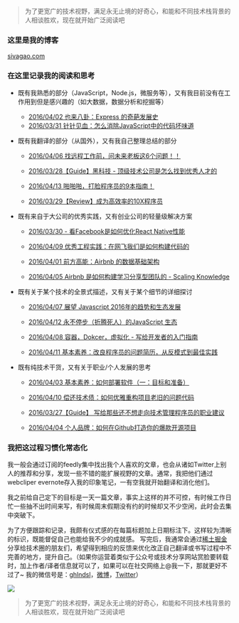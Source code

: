 
> 为了更宽广的技术视野，满足永无止境的好奇心，和能和不同技术栈背景的人相谈胜欢，现在就开始广泛阅读吧

### 这里是我的博客

[sivagao.com](http://sivagao.com)

### 在这里记录我的阅读和思考

- 既有我熟悉的部分（JavaScript，Node.js，微服务等），又有我目前没有在工作用到但是感兴趣的（如大数据，数据分析和挖掘等）

    - [2016/04/02 也来八卦：Express 的奇葩发展史](https://github.com/gaohailang/blog/issues/7)
    - [2016/03/31 针针见血：怎么消除JavaScript中的代码坏味道](https://github.com/gaohailang/blog/issues/5)

- 既有我翻译的部分（从国外），又有我自己整理总结的部分

    - [2016/04/06 找远程工作前，问未来老板这6个问题！！](https://github.com/gaohailang/blog/issues/11)
    - [2016/03/28【Guide】黑科技 - 顶级技术公司是怎么找到优秀人才的](https://github.com/gaohailang/blog/issues/2)

    - [2016/04/13 啪啪啪，打脸程序员的9本指南！](https://github.com/gaohailang/blog/issues/18)
    - [2016/03/29【Review】成为高效率的10X程序员](https://github.com/gaohailang/blog/issues/3)

- 既有来自于大公司的优秀实践，又有创业公司的轻量级解决方案

    - [2016/03/30 - 看Facebook是如何优化React Native性能](https://github.com/gaohailang/blog/issues/4)
    - [2016/04/09 优秀工程实践：在网飞我们是如何构建代码的](https://github.com/gaohailang/blog/issues/14)

    - [2016/04/01 前方高能：Airbnb 的数据基础架构](https://github.com/gaohailang/blog/issues/6)
    - [2016/04/05 Airbnb 是如何构建学习分享型团队的 - Scaling Knowledge](https://github.com/gaohailang/blog/issues/10)


- 既有关于某个技术的全景式描述，又有关于某个细节的详细探讨

    - [ 2016/04/07 展望 Javascript 2016年的趋势和生态发展](https://github.com/gaohailang/blog/issues/12)
    - [2016/04/12 永不停步（折腾死人）的JavaScript 生态](https://github.com/gaohailang/blog/issues/17)
    - [2016/04/08 容器，Dokcer，虚拟化 - 写给开发者的入门指南](https://github.com/gaohailang/blog/issues/13)

    - [2016/04/11 基本素养：改良程序员的问题简历，从反模式到最佳实践](https://github.com/gaohailang/blog/issues/16)

- 既有纯技术干货，又有关于职业/个人发展的思考

    - [2016/04/03 基本素养：如何部署软件（一：目标和准备）](https://github.com/gaohailang/blog/issues/8)
    - [2016/04/10 偿还技术债：如何优雅重构项目老旧的问题代码](https://github.com/gaohailang/blog/issues/15)

    - [2016/03/27【Guide】 写给那些还不想走向技术管理程序员的职业建议](https://github.com/gaohailang/blog/issues/1)
    - [2016/04/04 个人品牌：如何在Github打造你的爆款开源项目](https://github.com/gaohailang/blog/issues/9)


### 我把这过程习惯化常态化

我一般会通过订阅的feedly集中找出我个人喜欢的文章，也会从诸如Twitter上别人的推荐和分享，发现一些不错的能扩展视野的文章。通常，我把他们通过webcliper evernote存入我的印象笔记，一有空我就开始翻译和消化他们。

我之前给自己定下的目标是一天一篇文章，事实上这样的并不可控，有时候工作日忙一些抽不出时间来写，有时候周末假期没有约的时候却又不少空闲，此时会去集中突破下。

为了方便跟踪和记录，我颇有仪式感的在每篇标题加上日期标注下。这样较为清晰的标识，既能督促自己也能给我不少的成就感。
写完后，我通常会通过[稀土掘金](http://gold.xitu.io)分享给技术圈的朋友们，希望得到相应的反馈来优化改正自己翻译或书写过程中不完善的地方，提升自己。（如果你运营着类似于公众号或技术分享网站赏脸要转载时，加上作者/译者信息就可以了，如果可以在社交网络上@我一下，那就更好不过了~ 我的微信号是：[ghlndsl](./source/images/wechat-qrcode.jpg)，[微博](http://weibo.com/1siva)，[Twitter](https://twitter.com/ghlndsl)）

![](./source/images/xitu-myshare.jpg)


> 为了更宽广的技术视野，满足永无止境的好奇心，和能和不同技术栈背景的人相谈胜欢，现在就开始广泛阅读吧




